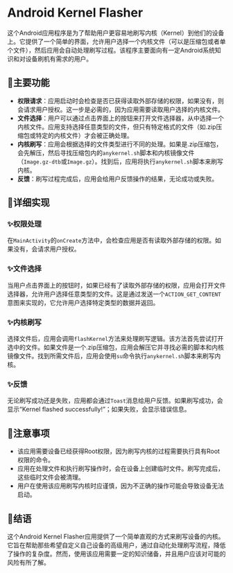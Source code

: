 # Android Kernel Flasher

这个Android应用程序是为了帮助用户更容易地刷写内核（Kernel）到他们的设备上。它提供了一个简单的界面，允许用户选择一个内核文件（可以是压缩包或者单个文件），然后应用会自动处理刷写过程。该程序主要面向有一定Android系统知识和对设备刷机有需求的用户。

## 💫主要功能

- **权限请求**：应用启动时会检查是否已获得读取外部存储的权限，如果没有，则会请求用户授权。这一步是必需的，因为应用需要读取用户选择的内核文件。
- **文件选择**：用户可以通过点击界面上的按钮来打开文件选择器，从中选择一个内核文件。应用支持选择任意类型的文件，但只有特定格式的文件（如.zip压缩包或特定的内核文件）才会被正确处理。
- **内核刷写**：应用会根据选择的文件类型进行不同的处理。如果是.zip压缩包，会先解压，然后寻找压缩包内的`anykernel.sh`脚本和内核镜像文件（`Image.gz-dtb`或`Image.gz`）。找到后，应用将执行`anykernel.sh`脚本来刷写内核。
- **反馈**：刷写过程完成后，应用会给用户反馈操作的结果，无论成功或失败。

## 💫详细实现

### ✨权限处理

在`MainActivity`的`onCreate`方法中，会检查应用是否有读取外部存储的权限。如果没有，会请求用户授权。

### ✨文件选择

当用户点击界面上的按钮时，如果已经有了读取外部存储的权限，应用会打开文件选择器，允许用户选择任意类型的文件。这是通过发送一个`ACTION_GET_CONTENT`意图来实现的，它允许用户选择特定类型的数据并返回。

### ✨内核刷写

选择文件后，应用会调用`flashKernel`方法来处理刷写逻辑。该方法首先尝试打开选中的文件。如果文件是一个.zip压缩包，应用会解压它并寻找必需的脚本和内核镜像文件。找到所需文件后，应用会使用`su`命令执行`anykernel.sh`脚本来刷写内核。

### ✨反馈

无论刷写成功还是失败，应用都会通过`Toast`消息给用户反馈。如果刷写成功，会显示“Kernel flashed successfully!”；如果失败，会显示错误信息。

## 💫注意事项

- 该应用需要设备已经获得Root权限，因为刷写内核的过程需要执行具有Root权限的命令。
- 应用在处理文件和执行刷写操作时，会在设备上创建临时文件。刷写完成后，这些临时文件会被清理。
- 用户在使用该应用刷写内核时应谨慎，因为不正确的操作可能会导致设备无法启动。

## 💫结语

这个Android Kernel Flasher应用提供了一个简单直观的方式来刷写设备的内核。它旨在帮助那些希望自定义自己设备的高级用户，通过自动化处理刷写流程，降低了操作的复杂度。然而，使用该应用需要一定的知识储备，并且用户应该对可能的风险有所了解。